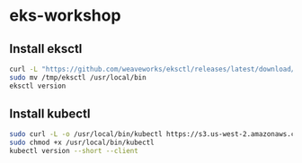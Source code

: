 # eks-workshop

## Install eksctl 

```bash
curl -L "https://github.com/weaveworks/eksctl/releases/latest/download/eksctl_$(uname -s)_amd64.tar.gz" | tar xz -C /tmp
sudo mv /tmp/eksctl /usr/local/bin
eksctl version

```

## Install kubectl 

```bash
sudo curl -L -o /usr/local/bin/kubectl https://s3.us-west-2.amazonaws.com/amazon-eks/1.24.9/2023-01-11/bin/linux/amd64/kubectl
sudo chmod +x /usr/local/bin/kubectl
kubectl version --short --client


```

